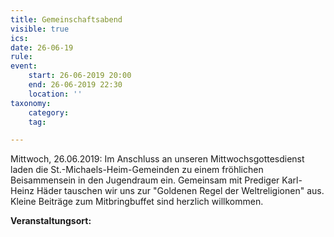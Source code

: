 ```yaml
---
title: Gemeinschaftsabend
visible: true
ics: 
date: 26-06-19
rule: 
event:
	start: 26-06-2019 20:00
	end: 26-06-2019 22:30
	location: ''
taxonomy:
	category: 
	tag: 

---
```

Mittwoch, 26.06.2019: Im Anschluss an unseren Mittwochsgottesdienst laden die St.-Michaels-Heim-Gemeinden zu einem fröhlichen Beisammensein in den Jugendraum ein. Gemeinsam mit Prediger Karl-Heinz Häder tauschen wir uns zur "Goldenen Regel der Weltreligionen" aus. Kleine Beiträge zum Mitbringbuffet sind herzlich willkommen.


**Veranstaltungsort:** 

